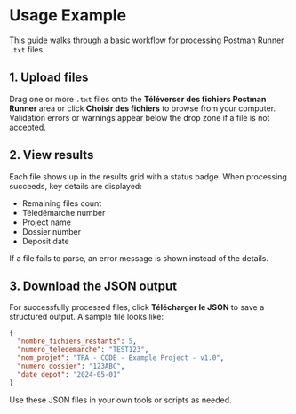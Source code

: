 # Usage Example

This guide walks through a basic workflow for processing Postman Runner `.txt` files.

## 1. Upload files

Drag one or more `.txt` files onto the **Téléverser des fichiers Postman Runner** area or click **Choisir des fichiers** to browse from your computer. Validation errors or warnings appear below the drop zone if a file is not accepted.

## 2. View results

Each file shows up in the results grid with a status badge. When processing succeeds, key details are displayed:

- Remaining files count
- Télédémarche number
- Project name
- Dossier number
- Deposit date

If a file fails to parse, an error message is shown instead of the details.

## 3. Download the JSON output

For successfully processed files, click **Télécharger le JSON** to save a structured output. A sample file looks like:

```json
{
  "nombre_fichiers_restants": 5,
  "numero_teledemarche": "TEST123",
  "nom_projet": "TRA - CODE - Example Project - v1.0",
  "numero_dossier": "123ABC",
  "date_depot": "2024-05-01"
}
```

Use these JSON files in your own tools or scripts as needed.
